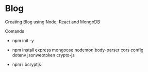 # Blog
Creating Blog using Node, React and MongoDB

Comands

- npm init -y

- npm install express mongoose nodemon body-parser cors config dotenv jsonwebtoken crypto-js

- npm i bcryptjs


